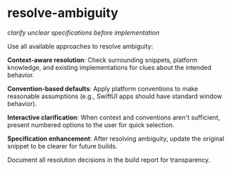 # resolve-ambiguity
*clarify unclear specifications before implementation*

Use all available approaches to resolve ambiguity:

**Context-aware resolution**: Check surrounding snippets, platform knowledge, and existing implementations for clues about the intended behavior.

**Convention-based defaults**: Apply platform conventions to make reasonable assumptions (e.g., SwiftUI apps should have standard window behavior).

**Interactive clarification**: When context and conventions aren't sufficient, present numbered options to the user for quick selection.

**Specification enhancement**: After resolving ambiguity, update the original snippet to be clearer for future builds.

Document all resolution decisions in the build report for transparency.